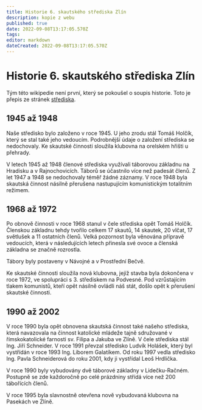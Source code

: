 ```yaml
---
title: Historie 6. skautského střediska Zlín
description: kopie z webu
published: true
date: 2022-09-08T13:17:05.570Z
tags: 
editor: markdown
dateCreated: 2022-09-08T13:17:05.570Z
---
```


# Historie 6. skautského střediska Zlín

Tým této wikipedie není první, který se pokoušel o soupis historie. Toto je přepis ze stránek <a href="http://www.zlin6.cz/?ukaz=65_kratce_z_historie&IdMenu=65&grafika=0">střediska</a>.

## 1945 až 1948

Naše středisko bylo založeno v roce 1945. U jeho zrodu stál Tomáš Holčík, který se stal také jeho vedoucím. Podrobnější údaje o založení střediska se nedochovaly. Ke skautské činnosti sloužila klubovna na orelském hřišti u přehrady.

V letech 1945 až 1948 členové střediska využívali táborovou základnu na Hradisku a v Rajnochovicích. Táborů se účastnilo více než padesát členů. Z let 1947 a 1948 se nedochovaly téměř žádné záznamy. V roce 1948 byla skautská činnost násilně přerušena nastupujícím komunistickým totalitním režimem.

 

## 1968 až 1972

Po obnově činnosti v roce 1968 stanul v čele střediska opět Tomáš Holčík. Členskou základnu tehdy tvořilo celkem 17 skautů, 14 skautek, 20 vlčat, 17 světlušek a 11 ostatních členů. Velká pozornost byla věnována přípravě vedoucích, která v následujících letech přinesla své ovoce a členská základna se značně rozrostla.

Tábory byly postaveny v Návojné a v Prostřední Bečvě.

Ke skautské činnosti sloužila nová klubovna, jejíž stavba byla dokončena v roce 1972, ve spolupráci s 3. střediskem na Podvesné. Pod vzrůstajícím tlakem komunistů, kteří opět násilně ovládli náš stát, došlo opět k přerušení skautské činnosti.



## 1990 až 2002

V roce 1990 byla opět obnovena skautská činnost také našeho střediska, která navazovala na činnost katolické mládeže tajně sdružované v římskokatolické farnosti sv. Filipa a Jakuba ve Zlíně. V čele střediska stál Ing. Jiří Schneider. V roce 1991 převzal středisko Ludvík Holášek, který byl vystřídán v roce 1993 Ing. Liborem Galatíkem. Od roku 1997 vedla středisko Ing. Pavla Schneiderová do roku 2001, kdy ji vystřídal Leoš Hrdlička.

V roce 1990 byly vybudovány dvě táborové základny v Lidečku-Račném. Postupně se zde každoročně po celé prázdniny střídá více než 200 tábořících členů.

V roce 1995 byla slavnostně otevřena nově vybudovaná klubovna na Pasekách ve Zlíně.